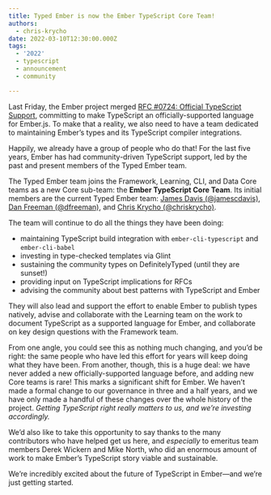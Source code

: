 ```yaml
---
title: Typed Ember is now the Ember TypeScript Core Team!
authors:
  - chris-krycho
date: 2022-03-10T12:30:00.000Z
tags:
  - '2022'
  - typescript
  - announcement
  - community

---
```


Last Friday, the Ember project merged [RFC #0724: Official TypeScript Support](https://emberjs.github.io/rfcs/0724-road-to-typescript.html), committing to make TypeScript an officially-supported language for Ember.js. To make that a reality, we also need to have a team dedicated to maintaining Ember’s types and its TypeScript compiler integrations.

Happily, we already have a group of people who do that! For the last five years, Ember has had community-driven TypeScript support, led by the past and present members of the Typed Ember team.

The Typed Ember team joins the Framework, Learning, CLI, and Data Core teams as a new Core sub-team: the **Ember TypeScript Core Team**. Its initial members are the current Typed Ember team: [James Davis (@jamescdavis)](https://github.com/jamescdavis), [Dan Freeman (@dfreeman)](https://github.com/dfreeman), and [Chris Krycho (@chriskrycho)](https://github.com/chriskrycho).

The team will continue to do all the things they have been doing:

- maintaining TypeScript build integration with `ember-cli-typescript` and `ember-cli-babel`
- investing in type-checked templates via Glint
- sustaining the community types on DefinitelyTyped (until they are sunset!)
- providing input on TypeScript implications for RFCs
- advising the community about best patterns with TypeScript and Ember

They will also lead and support the effort to enable Ember to publish types natively, advise and collaborate with the Learning team on the work to document TypeScript as a supported language for Ember, and collaborate on key design questions with the Framework team.

From one angle, you could see this as nothing much changing, and you’d be right: the same people who have led this effort for years will keep doing what they have been. From another, though, this is a huge deal: we have never added a new officially-supported language before, and adding new Core teams is rare! This marks a significant shift for Ember. We haven’t made a formal change to our governance in three and a half years, and we have only made a handful of these changes over the whole history of the project. *Getting TypeScript right really matters to us, and we’re investing accordingly.*

We’d also like to take this opportunity to say thanks to the many contributors who have helped get us here, and *especially* to emeritus team members Derek Wickern and Mike North, who did an enormous amount of work to make Ember’s TypeScript story viable and sustainable.

<!-- alex ignore just-->
We’re incredibly excited about the future of TypeScript in Ember—and we’re just getting started.
